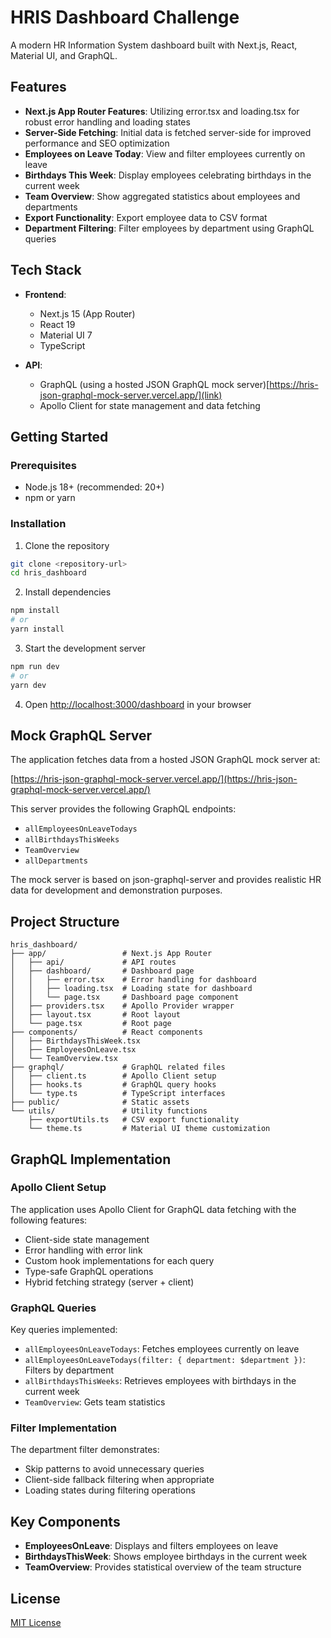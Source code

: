 # HRIS Dashboard Challenge

A modern HR Information System dashboard built with Next.js, React, Material UI, and GraphQL.

## Features

- **Next.js App Router Features**: Utilizing error.tsx and loading.tsx for robust error handling and loading states
- **Server-Side Fetching**: Initial data is fetched server-side for improved performance and SEO optimization
- **Employees on Leave Today**: View and filter employees currently on leave
- **Birthdays This Week**: Display employees celebrating birthdays in the current week
- **Team Overview**: Show aggregated statistics about employees and departments
- **Export Functionality**: Export employee data to CSV format
- **Department Filtering**: Filter employees by department using GraphQL queries

## Tech Stack

- **Frontend**:

  - Next.js 15 (App Router)
  - React 19
  - Material UI 7
  - TypeScript

- **API**:

  - GraphQL (using a hosted JSON GraphQL mock server)[https://hris-json-graphql-mock-server.vercel.app/](link)
  - Apollo Client for state management and data fetching

## Getting Started

### Prerequisites

- Node.js 18+ (recommended: 20+)
- npm or yarn

### Installation

1. Clone the repository

```bash
git clone <repository-url>
cd hris_dashboard
```

2. Install dependencies

```bash
npm install
# or
yarn install
```

3. Start the development server

```bash
npm run dev
# or
yarn dev
```

4. Open [http://localhost:3000/dashboard](http://localhost:3000/dashboard) in your browser

## Mock GraphQL Server

The application fetches data from a hosted JSON GraphQL mock server at:

[https://hris-json-graphql-mock-server.vercel.app/](https://hris-json-graphql-mock-server.vercel.app/)

This server provides the following GraphQL endpoints:

- `allEmployeesOnLeaveTodays`
- `allBirthdaysThisWeeks`
- `TeamOverview`
- `allDepartments`

The mock server is based on json-graphql-server and provides realistic HR data for development and demonstration purposes.

## Project Structure

```
hris_dashboard/
├── app/                 # Next.js App Router
│   ├── api/             # API routes
│   ├── dashboard/       # Dashboard page
│   │   ├── error.tsx    # Error handling for dashboard
│   │   ├── loading.tsx  # Loading state for dashboard
│   │   └── page.tsx     # Dashboard page component
│   ├── providers.tsx    # Apollo Provider wrapper
│   ├── layout.tsx       # Root layout
│   └── page.tsx         # Root page
├── components/          # React components
│   ├── BirthdaysThisWeek.tsx
│   ├── EmployeesOnLeave.tsx
│   └── TeamOverview.tsx
├── graphql/             # GraphQL related files
│   ├── client.ts        # Apollo Client setup
│   ├── hooks.ts         # GraphQL query hooks
│   └── type.ts          # TypeScript interfaces
├── public/              # Static assets
└── utils/               # Utility functions
    ├── exportUtils.ts   # CSV export functionality
    └── theme.ts         # Material UI theme customization
```

## GraphQL Implementation

### Apollo Client Setup

The application uses Apollo Client for GraphQL data fetching with the following features:

- Client-side state management
- Error handling with error link
- Custom hook implementations for each query
- Type-safe GraphQL operations
- Hybrid fetching strategy (server + client)

### GraphQL Queries

Key queries implemented:

- `allEmployeesOnLeaveTodays`: Fetches employees currently on leave
- `allEmployeesOnLeaveTodays(filter: { department: $department })`: Filters by department
- `allBirthdaysThisWeeks`: Retrieves employees with birthdays in the current week
- `TeamOverview`: Gets team statistics

### Filter Implementation

The department filter demonstrates:

- Skip patterns to avoid unnecessary queries
- Client-side fallback filtering when appropriate
- Loading states during filtering operations

## Key Components

- **EmployeesOnLeave**: Displays and filters employees on leave
- **BirthdaysThisWeek**: Shows employee birthdays in the current week
- **TeamOverview**: Provides statistical overview of the team structure

## License

[MIT License](LICENSE)
